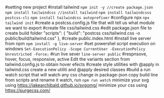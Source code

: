 #setting new project
#install tailwind
```npm init -y //create package.json``` 
```npm install tailwindcss //install tailwind```
```npm install tailwindcsss postcss-cli```
```npm install tailwindcss autoprefixer```
#configure npx
```npx tailwind init```
#create a postcss.config.js file that will tell us what module we want to export
#create file css/tailwind.css
#edit package.json file to create build folder
 "scripts": {
    "build": "postcss css/tailwind.css -o public/build/tailwind.css"
  },
#create public.index.html
#install live server from npm
```npm install -g live-server```
#set powershel script execution on windows
```Set-ExecutionPolicy -Scope CurrentUser -ExecutionPolicy Unrestricted -Force;```
#run live sever
```line-server public```
#respnsove, hover, focus, responsive, active
Edit the variants section from tailwind.config.js  to obtain hover efects
#create style utilities with @apply
in tailwind.css create a new utiliti and @apply desired classes
#build a run watch script that will watch any css change
in package-json copy build line from scripts and rename it watch, 
run ```npm run watch```
minimize your svg using https://jakearchibald.github.io/svgomg/
minimize your css using https://purgecss.com/


